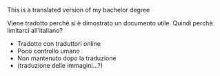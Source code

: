 This is a translated version of my bachelor degree

Viene tradotto perchè si è dimostrato un documento utile.
Quindi perchè limitarci all'italiano?

- Tradotto con traduttori online
- Poco controllo umano
- Non mantenuto dopo la traduzione
- (traduzione delle immagini...?)


